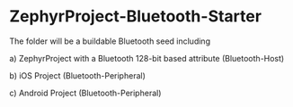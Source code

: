 # ZephyrProject-Bluetooth-Starter
The folder will be a buildable Bluetooth seed including

   a) ZephyrProject with a Bluetooth 128-bit based attribute (Bluetooth-Host)
   
   b) iOS Project (Bluetooth-Peripheral)
   
   c) Android Project (Bluetooth-Peripheral)
